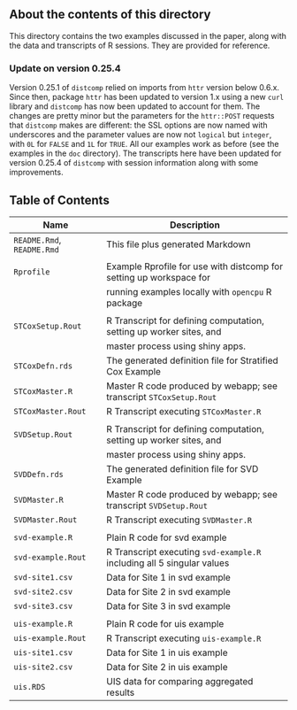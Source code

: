 ## About the contents of this directory

This directory contains the two examples discussed in the paper, along
with the data and transcripts of R sessions. They are provided for
reference.

### Update on version 0.25.4

Version 0.25.1 of `distcomp` relied on imports from `httr` version
below 0.6.x. Since then, package `httr` has been updated to version
1.x using a new `curl` library and `distcomp` has now been updated to
account for them. The changes are pretty minor but the parameters for
the `httr::POST` requests that `distcomp` makes are different: the SSL
options are now named with underscores and the parameter values are
now not `logical` but `integer`, with `0L` for `FALSE` and `1L` for
`TRUE`. All our examples work as before (see the examples in the `doc`
directory). The transcripts here have been updated for version 0.25.4
of `distcomp` with session information along with some improvements.

## Table of Contents


|Name                       | Description                                                              |
|---------------------------|--------------------------------------------------------------------------|
|`README.Rmd`, `README.Rmd` |  This file plus generated Markdown                                       |
|                           |                                                                          |
|`Rprofile`                 |  Example Rprofile for use with distcomp for setting up workspace for     |
|                           |  running examples locally with `opencpu` R package                       |
|                           |                                                                          |
|`STCoxSetup.Rout`          |  R Transcript for defining computation, setting up worker sites, and     |
|                           |  master process using shiny apps.                                        |
|`STCoxDefn.rds`            |  The generated definition file for Stratified Cox Example                |
|`STCoxMaster.R`            |  Master R code produced by webapp; see transcript `STCoxSetup.Rout`      |
|`STCoxMaster.Rout`         |  R Transcript executing `STCoxMaster.R`                                  |
|                           |                                                                          |
|`SVDSetup.Rout`            |  R Transcript for defining computation, setting up worker sites, and     |
|                           |  master process using shiny apps.                                        |
|`SVDDefn.rds`              |  The generated definition file for SVD Example                           |
|`SVDMaster.R`              |  Master R code produced by webapp; see transcript `SVDSetup.Rout`        |
|`SVDMaster.Rout`           |  R Transcript executing `SVDMaster.R`                                    |
|                           |                                                                          |
|`svd-example.R`            |  Plain R code for svd example                                            |
|`svd-example.Rout`         |  R Transcript executing `svd-example.R` including all 5 singular values  |
|`svd-site1.csv`            |  Data for Site 1 in svd example                                          |
|`svd-site2.csv`            |  Data for Site 2 in svd example                                          |
|`svd-site3.csv`            |  Data for Site 3 in svd example                                          |
|                           |                                                                          |
|`uis-example.R`            |  Plain R code for uis example                                            |
|`uis-example.Rout`         |  R Transcript executing `uis-example.R`                                  |
|`uis-site1.csv`            |  Data for Site 1 in uis example                                          |
|`uis-site2.csv`            |  Data for Site 2 in uis example                                          |
|`uis.RDS`                  |  UIS data for comparing aggregated results                               |
